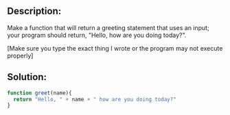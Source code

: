 ## Description:

Make a function that will return a greeting statement that uses an input; your program should return, "Hello, <name> how are you doing today?".

[Make sure you type the exact thing I wrote or the program may not execute properly]


 ## Solution:
 
```javascript
function greet(name){
  return "Hello, " + name + " how are you doing today?"
}
```